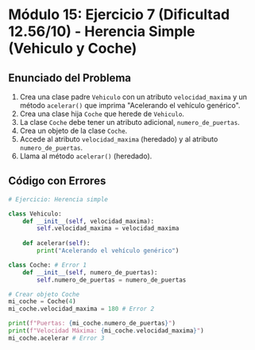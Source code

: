# Módulo 15: Ejercicio 7 (Dificultad 12.56/10) - Herencia Simple (Vehiculo y Coche)

## Enunciado del Problema

1.  Crea una clase padre `Vehiculo` con un atributo `velocidad_maxima` y un método `acelerar()` que imprima "Acelerando el vehículo genérico".
2.  Crea una clase hija `Coche` que herede de `Vehiculo`.
3.  La clase `Coche` debe tener un atributo adicional, `numero_de_puertas`.
4.  Crea un objeto de la clase `Coche`.
5.  Accede al atributo `velocidad_maxima` (heredado) y al atributo `numero_de_puertas`.
6.  Llama al método `acelerar()` (heredado).

## Código con Errores

```python
# Ejercicio: Herencia simple

class Vehiculo:
    def __init__(self, velocidad_maxima):
        self.velocidad_maxima = velocidad_maxima
    
    def acelerar(self):
        print("Acelerando el vehículo genérico")

class Coche: # Error 1
    def __init__(self, numero_de_puertas):
        self.numero_de_puertas = numero_de_puertas

# Crear objeto Coche
mi_coche = Coche(4)
mi_coche.velocidad_maxima = 180 # Error 2

print(f"Puertas: {mi_coche.numero_de_puertas}")
print(f"Velocidad Máxima: {mi_coche.velocidad_maxima}")
mi_coche.acelerar # Error 3
```
